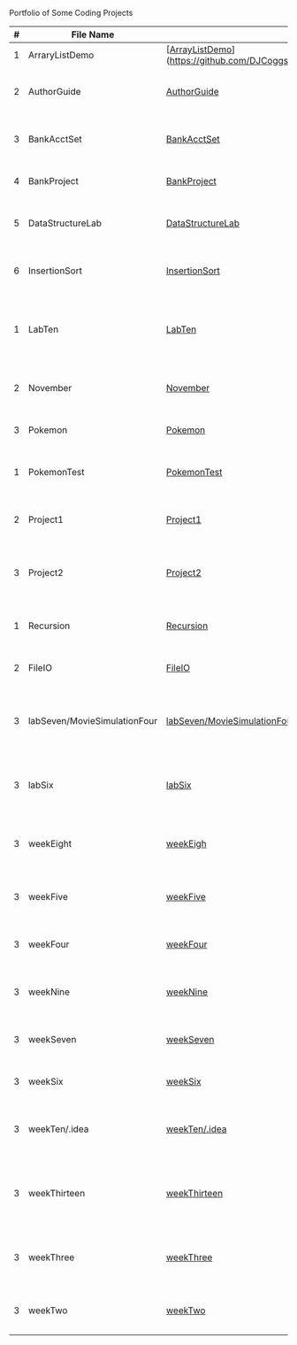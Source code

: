 Portfolio of Some Coding Projects

| #   | File Name                   | Link                                                                                                      | Description                                         |
|-----|-----------------------------|-----------------------------------------------------------------------------------------------------------|-----------------------------------------------------|
| 1   | ArraryListDemo              | [[ArrayListDemo](https://github.com/Portfolio/src/ArrayListDemo)](https://github.com/DJCoggs05/Portfolio/tree/master/src/ArrayListDemo)                               | Demo of Array Lists                                 |
| 2   | AuthorGuide                 | [AuthorGuide](https://github.com/Portfolio/src/AuthorGuide)                                   | Guide Program for book Authors                      |
| 3   | BankAcctSet                 | [BankAcctSet](https://github.com/Portfolio/src/BankAcctSet)                                   | Bank Account testing program                        |
| 4   | BankProject                 | [BankProject](https://github.com/Portfolio/src/BankProject)                                   | Full Bank Account Project                           |
| 5   | DataStructureLab            | [DataStructureLab](https://github.com/Portfolio/src/DataStructureLab)                         | Lab from CS121 over Data Structures                 |
| 6   | InsertionSort               | [InsertionSort](https://github.com/Portfolio/src/InsertionSort)                               | Insertion Sorting for CS121 Presentation            |
| 1   | LabTen                      | [LabTen](https://github.com/Portfolio/src/LabTen)                                             | Lab Ten from CS121 over a complex battle system     |
| 2   | November                    | [November](https://github.com/Portfolio/src/November)                                         | A CS121 project for Bank Accounts                   |
| 3   | Pokemon                     | [Pokemon](https://github.com/Portfolio/src/Pokemon)                                           | Pokemon Base Program                                |
| 1   | PokemonTest                 | [PokemonTest](https://github.com/Portfolio/src/PokemonTest)                                   | Pokemon Base Program and Test                       |
| 2   | Project1                    | [Project1](https://github.com/Portfolio/src/Project1)                                         | CS121 Project1 over a battle system                 |
| 3   | Project2                    | [Project2](https://github.com/Portfolio/src/Project2)                                         | CS121 Project2 over test scores program             |
| 1   | Recursion                   | [Recursion](https://github.com/Portfolio/src/Recursion)                                       | CS121 Assignment over Recursion                     |
| 2   | FileIO                      | [FileIO](https://github.com/Portfolio/src/FileIO)                                             | CS121 Assignment over FileIO                        |
| 3   | labSeven/MovieSimulationFour| [labSeven/MovieSimulationFour](https://github.com/Portfolio/src/labSeven/MovieSimulationFour) | Lab Seven from CS121 over a movie theather system   |
| 3   | labSix                      | [labSix](https://github.com/Portfolio/src/labSix)                                             | Lab Six from CS121 over calculations of a rectangle |
| 3   | weekEight                   | [weekEigh](https://github.com/Portfolio/src/weekEight)                                        | Week Eight CS121 over Objects and Access Modifiers  |
| 3   | weekFive                    | [weekFive](https://github.com/Portfolio/src/weekFive)                                         | Week Five CS121 over Constants and Arrays           |
| 3   | weekFour                    | [weekFour](https://github.com/Portfolio/src/weekFour)                                         | Week Four CS121 over for and while loop             |
| 3   | weekNine                    | [weekNine](https://github.com/Portfolio/src/weekNine)                                         | Week Nine CS121 over OOP concepts                   |
| 3   | weekSeven                   | [weekSeven](https://github.com/Portfolio/weekSeven)                                       | Week Seven CS121 over Classes and Objects           |
| 3   | weekSix                     | [weekSix](https://github.com/Portfolio/weekSix)                                           | Week Six CS121 over Methods                         |
| 3   | weekTen/.idea               | [weekTen/.idea](https://github.com/Portfolio/weekTen/.idea)                               | Week Ten CS121 over Abstract Classes and Interfaces |
| 3   | weekThirteen                | [weekThirteen](https://github.com/Portfolio/weekThirteen)                                 | Week Thirteen CS121 over Stacks Queues Iterators etc|
| 3   | weekThree                   | [weekThree](https://github.com/Portfolio/weekThree)                                       | Week Three CS121 over Conditionals and Data Types   |
| 3   | weekTwo                     | [weekTwo](https://github.com/Portfolio/weekTwo)                                           | Week Two CS121 over Variables and Basics            |
